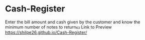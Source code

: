 # Cash-Register
Enter the bill amount and cash given by the customer and know the minimum number of notes to return💵
Link to Preview 
https://shilpe26.github.io/Cash-Register/
